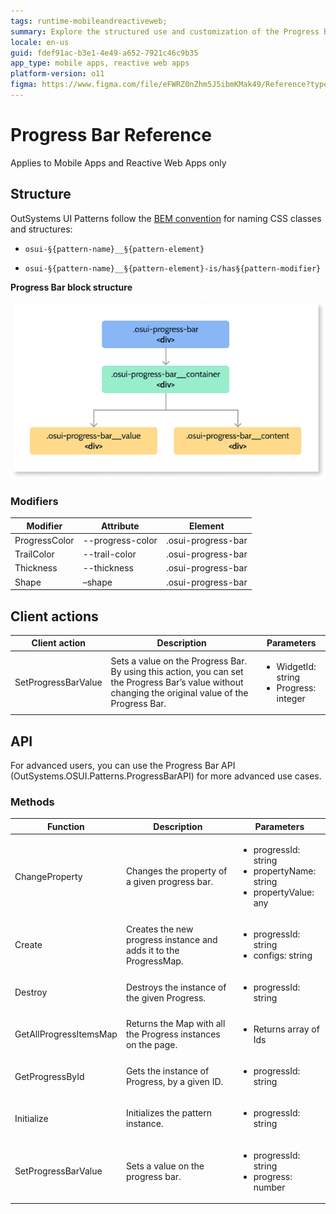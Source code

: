 ```yaml
---
tags: runtime-mobileandreactiveweb; 
summary: Explore the structured use and customization of the Progress Bar in OutSystems 11 (O11) for Mobile and Reactive Web Apps.
locale: en-us
guid: fdef91ac-b3e1-4e49-a652-7921c46c9b35
app_type: mobile apps, reactive web apps
platform-version: o11
figma: https://www.figma.com/file/eFWRZ0nZhm5J5ibmKMak49/Reference?type=design&node-id=1317%3A1554&mode=design&t=xOFe93sVU3cU3chE-1
---
```


# Progress Bar Reference

<div class="info" markdown="1">

Applies to Mobile Apps and Reactive Web Apps only

</div>

## Structure

OutSystems UI Patterns follow the [BEM convention](http://getbem.com/introduction/) for naming CSS classes and structures:

* ``osui-§{pattern-name}__§{pattern-element}``

* ``osui-§{pattern-name}__§{pattern-element}-is/has§{pattern-modifier}``

**Progress Bar block structure**

![Diagram illustrating the structure of the Progress Bar block in OutSystems UI Patterns](images/progressbar-diag.png "Progress Bar Block Structure Diagram")

### Modifiers

|**Modifier**|**Attribute**|**Element**|
|---|---|---|
|ProgressColor|--progress-color|.osui-progress-bar|
|TrailColor|--trail-color|.osui-progress-bar|
|Thickness|--thickness|.osui-progress-bar|
|Shape|–shape|.osui-progress-bar|


## Client actions

|**Client action**|**Description**|**Parameters**|
|---|---|---|
|SetProgressBarValue|Sets a value on the Progress Bar. By using this action, you can set the Progress Bar’s value without changing the original value of the Progress Bar.|<ul><li>WidgetId: string </li><li>Progress: integer</li></ul>|

## API

For advanced users, you can use the Progress Bar API (OutSystems.OSUI.Patterns.ProgressBarAPI) for more advanced use cases.

### Methods

|**Function**|**Description**|**Parameters**|
|---|---|---|
|ChangeProperty|Changes the property of a given progress bar.|<ul><li>progressId: string</li><li> propertyName: string</li><li>propertyValue: any</li></ul>|
|Create|Creates the new progress instance and adds it to the ProgressMap.|<ul> <li>progressId: string</li><li>configs: string</li></ul>|
|Destroy|Destroys the instance of the given Progress.|<ul><li>progressId: string</li></ul>|
|GetAllProgressItemsMap|Returns the Map with all the Progress instances on the page.|<ul><li>Returns array of Ids</li></ul>|
|GetProgressById|Gets the instance of Progress, by a given ID.|<ul><li>progressId: string</li></ul>|
|Initialize|Initializes the pattern instance.|<ul><li>progressId: string</li></ul>|
|SetProgressBarValue|Sets a value on the progress bar.|<ul><li>progressId: string</li><li>progress: number</li></ul>|

